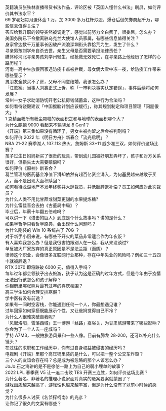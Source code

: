 英籍演员张铁林直播带货书法作品，评论区被「英国人懂什么书法」刷屏，如何评价其书法水平？  
69 岁老妇每月退休金 1 万，加 3000 多万杠杆炒股，爆仓后倒欠券商超千万，哪些信息值得关注？  
答应给我升职的领导突然被调走了，感觉以前努力全白费了，很委屈，怎么办？  
美国务院已下令撤离驻乌克兰大使馆人员家属，有哪些信息值得关注？  
身家曾达数千万董事长因破产流浪深圳街头靠拾荒为生，发生了什么？  
寻亲男孩刘学州自杀去世，亲生父母是否需要承担法律责任？  
媒体称河北寻亲男孩刘学州轻生，经抢救无效死亡，在寻亲路上他经历了怎样的心路历程？  
河南一高中生放假回家遇防疫卡点被拦截，母女俩大雪中冻一夜，给防疫工作带来哪些警示？  
男朋友全款买不了房，父母不同意结婚，我该怎么办？  
「江歌案」当事人刘鑫正式上诉，称「一审判决事实认定错误」，事件后续将如何发展？  
常州一女子求助消防切开老公私房钱储蓄盒，这种行为合法吗？  
如何看待饶毅建议「中国猴脑计划应该缓行」，称其规划制定和项目管理「问题很大」？  
1 克精面粉所有粉尘颗粒的表面积之和与地球的表面积哪个大？  
为什么麒麟 9000 看起来不输骁龙 8 Gen1？  
《开端》第三集如果没有循环了，男女主被拘留之后会被判刑吗？  
如何评价 2022 年《明日方舟》新春会「流光启明」？  
NBA 21-22 赛季湖人 107:113 热火，詹姆斯 33+11 威少准三双，如何评价这场比赛？  
孩子过生日妈妈新买了很贵的玩具，带到幼儿园被好朋友弄坏了，孩子和对方关系很好，但损失太大需要赔偿吗？  
如何评价《原神》新春会？  
葛兰管理的医药基金净值下滑却依然有超百亿资金涌入，为何基民越来越敢于买入，而不是出现大面积赎回？  
如何看待龙湖地产不发年终奖并大肆裁员，并低额辞退补偿？员工如何应对此次裁员？  
为什么人类不用比甘蔗或甜菜更甜的水果提炼糖?  
为什么雷佳音会去拍《古董局中局》？  
毕业后，年薪十年翻五倍难吗？  
可以讲一下《进击的巨人》到底是个什么故事吗？讲的是什么？  
如果学哲学只看哲学原典，会出现什么问题吗？  
为什么刚装的 Win 10 系统占了 70G ？  
对于新手小厨来说，有哪些不开火的菜品非常适合作为年夜饭？  
有人喜欢我怎么办？但是我很害怕跟别人在一起，我从来没谈过?  
单反被大厂家放弃的真正原因是不是法兰距（画质）？  
律师这个职业，会像很多互联网行业那种，存在中年失业的风险吗？例如三十五四十就被辞退？  
RTX 3070 即将跌破 6000 元，值得入手吗？  
每年过年都会领孩子出去旅游，孩子认为这是正确的过年方式，但是今年由于疫情无法出行该怎么和孩子解释？  
你相册里哪张照片最有过年的喜庆氛围？  
高三学生如何合理安排寒假？  
学中医有没有前途？  
如果有一间时空客栈，你能遇到任何一个人，你最想遇见谁？  
过年回家如何穿搭既能展示个性，又让爸妈觉得自己不冷？  
为什么人很难突破自我呢?  
「风起洛阳，雪落西域」王一博游「丝路」嘉峪关，为甘肃旅游带来了哪些影响？你会为了一个人去一座城吗？  
手持 A7M3，一般拍旅游风景和一些人像。目前有腾龙 28-200，还可以补充什么镜头？  
在过往的求职和工作经历中，你有过自身权益被侵害的经历吗？  
电视剧《开端》里那个高压锅里装的是什么，可以把一整个公交车炸毁？  
三个人的友谊会存在吗？总是成为被忽略的那个人该怎么办？  
JoJo 石之海讲的是不是徐伦一路上为自己的弱小埋单的故事？  
2022 LPL 春季赛 V5 让一追二击败 TES 开赛三连胜，如何评价这场比赛？  
为什么著名、非著名的推理小说家面对真实的悬案要案就蒙圈了？  
游戏画质越来越高了，游戏性也越来越丰富，但是为什么没有了以前小时候的感觉？  
为什么很多人讨厌《名侦探柯南》的光彦？  
让你记了很久的文案有哪些？  

